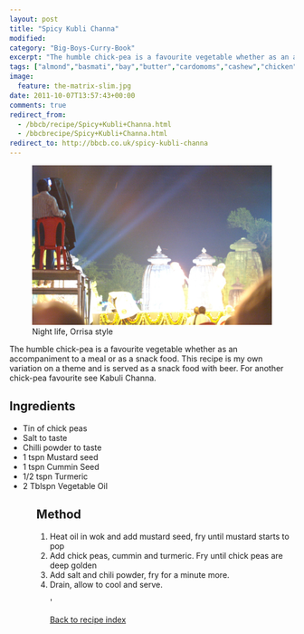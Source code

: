```yaml
---
layout: post
title: "Spicy Kubli Channa"
modified:
category: "Big-Boys-Curry-Book"
excerpt: "The humble chick-pea is a favourite vegetable whether as an accompaniment to a meal or"
tags: ["almond","basmati","bay","butter","cardomoms","cashew","chicken","cinnamon","cloves","cumin","ghee","lamb","mace","nuts","pepper","rice","saffron","turmeric"]
image:
  feature: the-matrix-slim.jpg
date: 2011-10-07T13:57:43+00:00
comments: true
redirect_from: 
  - /bbcb/recipe/Spicy+Kubli+Channa.html
  - /bbcbrecipe/Spicy+Kubli+Channa.html
redirect_to: http://bbcb.co.uk/spicy-kubli-channa
---
```


<figure>
	<a href="/images/bbcb/pict1535.jpg" alt="Bhubaneswar, Orissa, India" title="Bhubaneswar, Orissa, India &#169; Ashley Kitson 12/09/2011"><img src="/images/bbcb/pict1535.jpg"/></a>
	<figcaption>Night life, Orrisa style</figcaption>
</figure>

The humble chick-pea is a favourite vegetable whether as an accompaniment to a meal or as a snack food. This recipe is my own variation on a theme and is served as a snack food with beer. For another chick-pea favourite see Kabuli Channa.
        
## Ingredients
        
<ul><li>Tin of chick peas</li><li>Salt to taste</li><li>Chilli powder to taste</li><li>1 tspn Mustard seed</li><li>1 tspn Cummin Seed</li><li>1/2 tspn Turmeric</li><li>2 Tblspn Vegetable Oil</li><ul>
        
## Method

<ol><li>Heat oil in wok and add mustard seed, fry until mustard starts to pop</li><li>Add chick peas, cummin and turmeric. Fry until chick peas are deep golden</li><li>Add salt and chili powder, fry for a minute more.</li><li>Drain, allow to cool and serve.</p>'   

<a href="/bbcb">Back to recipe index</a>      